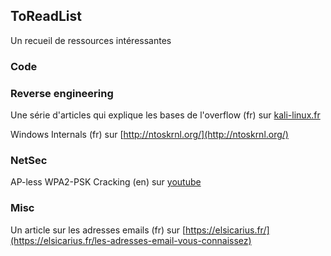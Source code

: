 ## ToReadList

Un recueil de ressources intéressantes



### Code


### Reverse engineering

Une série d'articles qui explique les bases de l'overflow (fr) sur [kali-linux.fr](https://www.kali-linux.fr/hacking/overflow-comment-ca-marche)

Windows Internals (fr) sur [http://ntoskrnl.org/](http://ntoskrnl.org/)


### NetSec

AP-less WPA2-PSK Cracking (en) sur [youtube](https://www.youtube.com/watch?v=8FUqSFrsq7E&feature=youtu.be)


### Misc

Un article sur les adresses emails (fr) sur [https://elsicarius.fr/](https://elsicarius.fr/les-adresses-email-vous-connaissez)

